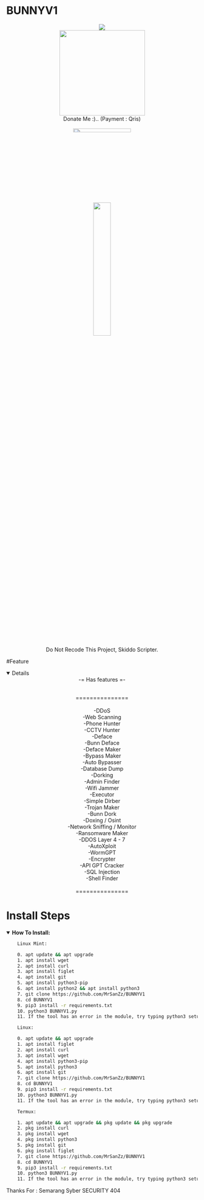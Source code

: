 # BUNNYV1

<p align="center">
<img src="https://img.shields.io/badge/build-Mr.BUNNY-badge?style=flat-square&logo=bitcoin&logoColor=yellow&label=Author&labelColor=grey&color=yellow"><br>
<img width="225" height="225" src="https://files.catbox.moe/1ckbxn.jpeg"><br>Donate Me :).. (Payment : Qris)<br><br>
<img src="https://th.bing.com/th/id/OIP.dcdTLANDPGPrcgbXBnBWjAHaEK?rs=1&pid=ImgDetMain" style="height: 5%; width: 55%;"><br>
<img src="https://files.catbox.moe/25dtwd.jpg" style="height: 30%; width: 30%;"><br>
</center>
<span>Do Not Recode This Project, Skiddo Scripter.</span><br>
</p>

#Feature
<details open>
    <center>
-= Has features =-<br><br>

===============<br><br>
-DDoS<br>
-Web Scanning<br>
-Phone Hunter<br>
-CCTV Hunter<br>
-Deface<br>
-Bunn Deface<br>
-Deface Maker<br>
-Bypass Maker<br>
-Auto Bypasser<br>
-Database Dump<br>
-Dorking<br>
-Admin Finder<br>
-Wifi Jammer<br>
-Executor<br>
-Simple Dirber<br>
-Trojan Maker<br>
-Bunn Dork<br>
-Doxing / Osint <br>
-Network Sniffing / Monitor<br>
-Ransomware Maker<br>
-DDOS Layer 4 - 7<br>
-AutoXploit<br>
-WormGPT<br>
-Encrypter<br>
-API GPT Cracker<br>
-SQL Injection<br>
-Shell Finder<br><br>
===============<br>
</center>
</details>

# Install Steps
<details open>
    <summary><strong>How To Install:</strong></summary>

```bash
    Linux Mint:

    0. apt update && apt upgrade
    1. apt install wget
    2. apt install curl
    3. apt install figlet
    4. apt install git
    5. apt install python3-pip
    6. apt install python2 && apt install python3
    7. git clone https://github.com/MrSanZz/BUNNYV1
    8. cd BUNNYV1
    9. pip3 install -r requirements.txt
    10. python3 BUNNYV1.py
    11. If the tool has an error in the module, try typing python3 setup.py

    Linux:

    0. apt update && apt upgrade
    1. apt install figlet
    2. apt install curl
    3. apt install wget
    4. apt install python3-pip
    5. apt install python3
    6. apt install git
    7. git clone https://github.com/MrSanZz/BUNNYV1
    8. cd BUNNYV1
    9. pip3 install -r requirements.txt
    10. python3 BUNNYV1.py
    11. If the tool has an error in the module, try typing python3 setup.py

    Termux:

    1. apt update && apt upgrade && pkg update && pkg upgrade
    2. pkg install curl
    3. pkg install wget
    4. pkg install python3
    5. pkg install git
    6. pkg install figlet
    7. git clone https://github.com/MrSanZz/BUNNYV1
    8. cd BUNNYV1
    9. pip3 install -r requirements.txt
    10. python3 BUNNYV1.py
    11. If the tool has an error in the module, try typing python3 setup.py
```
<span>Thanks For : Semarang Syber SECURITY 404</span>
